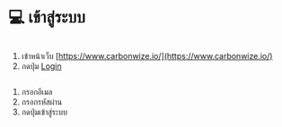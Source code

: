 # 💻 เข้าสู่ระบบ

<figure><img src="https://docs.carbonwize.io/~gitbook/image?url=https%3A%2F%2F494981103-files.gitbook.io%2F%7E%2Ffiles%2Fv0%2Fb%2Fgitbook-x-prod.appspot.com%2Fo%2Fspaces%252FfFEAZzyramdkwAppAKpI%252Fuploads%252FrTQTmGsly0HO5ZJVFSbt%252Fimage.png%3Falt%3Dmedia%26token%3Ddc3cf19a-5b22-4670-9393-dc656247b845&#x26;width=768&#x26;dpr=4&#x26;quality=100&#x26;sign=de7c7be6&#x26;sv=1" alt=""><figcaption></figcaption></figure>

1. เข้าหน้าเว็บ [https://www.carbonwize.io/](https://www.carbonwize.io/)
2. กดปุ่ม [Login](https://app.carbonwize.io/)

<figure><img src="https://docs.carbonwize.io/~gitbook/image?url=https%3A%2F%2F494981103-files.gitbook.io%2F%7E%2Ffiles%2Fv0%2Fb%2Fgitbook-x-prod.appspot.com%2Fo%2Fspaces%252FfFEAZzyramdkwAppAKpI%252Fuploads%252FKdnWpH5FbK3J1lLcuaIf%252Fscreencapture-app-carbonwize-io-2024-07-17-17_19_39.png%3Falt%3Dmedia%26token%3D93ae1b1b-69b2-43f3-9f37-33bb0d6a9e96&#x26;width=768&#x26;dpr=4&#x26;quality=100&#x26;sign=2d5f7cf8&#x26;sv=1" alt=""><figcaption></figcaption></figure>

1. กรอกอีเมล
2. กรอกรหัสผ่าน
3. กดปุ่มเข้าสู่ระบบ
